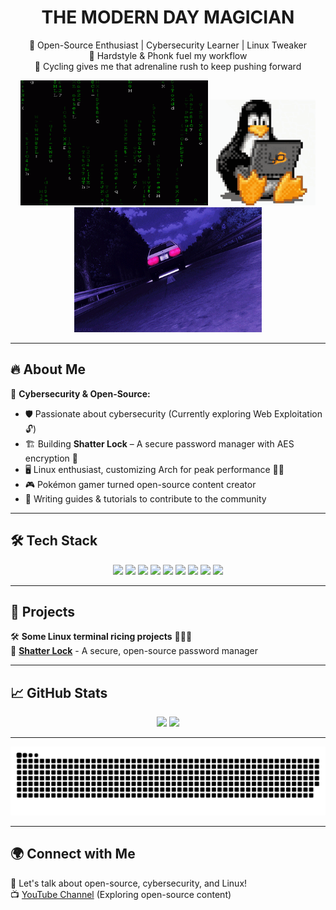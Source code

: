 <!-- 🔥 Start of Profile Box -->
<div align="center">
  
  <h1 align="center">THE MODERN DAY MAGICIAN</h1>

  <p>
    🚀 Open-Source Enthusiast | Cybersecurity Learner | Linux Tweaker <br>
    🎵 Hardstyle & Phonk fuel my workflow <br>
    🚴 Cycling gives me that adrenaline rush to keep pushing forward  
  </p>

  <img src="https://raw.githubusercontent.com/BroccoliSnivy/BroccoliSnivy/main/assets/matrix.gif" width="300px" height="200px">
  <img src="https://raw.githubusercontent.com/BroccoliSnivy/BroccoliSnivy/main/assets/tux.gif" height="169px">
  <img src="https://raw.githubusercontent.com/BroccoliSnivy/BroccoliSnivy/main/assets/drift.gif" width="300px" height="200px">

</div>

---

## 🔥 About Me  

📌 **Cybersecurity & Open-Source:**  
- 🛡️ Passionate about cybersecurity (Currently exploring Web Exploitation 🔓)  
- 🏗️ Building **Shatter Lock** – A secure password manager with AES encryption 🔐  
- 🖥️ Linux enthusiast, customizing Arch for peak performance 🏴‍☠️  
- 🎮 Pokémon gamer turned open-source content creator  
- 📝 Writing guides & tutorials to contribute to the community  

---

## 🛠️ Tech Stack  

<p align="center">
  <img src="https://img.shields.io/badge/-Python-05122A?style=flat&logo=python">
  <img src="https://img.shields.io/badge/-Linux-05122A?style=flat&logo=linux">
  <img src="https://img.shields.io/badge/-C-05122A?style=flat&logo=c&logoColor=A8B9CC">
  <img src="https://img.shields.io/badge/-OSINT-05122A?style=flat&logo=opensourceinitiative">
  <img src="https://img.shields.io/badge/-PHP-05122A?style=flat&logo=php">
  <img src="https://img.shields.io/badge/-HTML-05122A?style=flat&logo=html5">
  <img src="https://img.shields.io/badge/-CSS-05122A?style=flat&logo=css3&logoColor=blue">
  <img src="https://img.shields.io/badge/-JavaScript-05122A?style=flat&logo=javascript">
  <img src="https://img.shields.io/badge/-Java-05122A?style=flat&logo=java">
</p>

---

## 🚀 Projects  

🛠️ **Some Linux terminal ricing projects** 🍚🌾🍙  
🔐 [**Shatter Lock**](https://github.com/BroccoliSnivy/ShatterLock) - A secure, open-source password manager  

---

## 📈 GitHub Stats  

<div align="center">
  <img src="https://github-readme-stats.vercel.app/api?username=BroccoliSnivy&show_icons=true&theme=radical" width="48%" />
  <img src="https://github-readme-stats.vercel.app/api/top-langs/?username=BroccoliSnivy&layout=compact&theme=radical&langs_count=1" width="48%" />
</div>

---

<p align="center">
  <img src="https://raw.githubusercontent.com/BroccoliSnivy/BroccoliSnivy/output/snake.svg" alt="Snake animation" />
</p>

---

## 🌍 Connect with Me  
💬 Let's talk about open-source, cybersecurity, and Linux!  
📺 [YouTube Channel](https://www.youtube.com/@TheLegionaryMind) (Exploring open-source content)

<!-- 🔥 End of Profile Box -->
